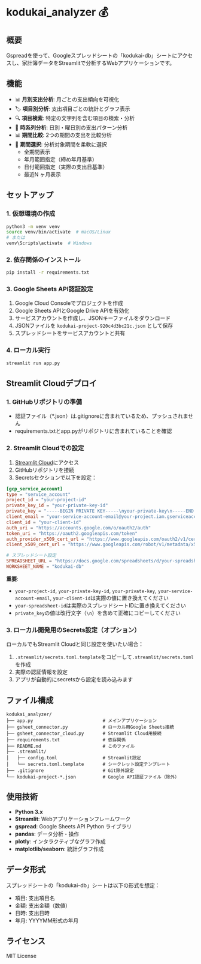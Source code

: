 # kodukai_analyzer 💰

## 概要
Gspreadを使って、Googleスプレッドシートの「kodukai-db」シートにアクセスし、家計簿データをStreamlitで分析するWebアプリケーションです。

## 機能
- 📊 **月別支出分析**: 月ごとの支出傾向を可視化
- 🏷️ **項目別分析**: 支出項目ごとの統計とグラフ表示
- 🔍 **項目検索**: 特定の文字列を含む項目の検索・分析
- 📅 **時系列分析**: 日別・曜日別の支出パターン分析
- 📊 **期間比較**: 2つの期間の支出を比較分析
- 🎯 **期間選択**: 分析対象期間を柔軟に選択
  - 全期間表示
  - 年月範囲指定（締め年月基準）
  - 日付範囲指定（実際の支出日基準）
  - 最近N ヶ月表示

## セットアップ

### 1. 仮想環境の作成
```bash
python3 -m venv venv
source venv/bin/activate  # macOS/Linux
# または
venv\Scripts\activate  # Windows
```

### 2. 依存関係のインストール
```bash
pip install -r requirements.txt
```

### 3. Google Sheets API認証設定
1. Google Cloud Consoleでプロジェクトを作成
2. Google Sheets APIとGoogle Drive APIを有効化
3. サービスアカウントを作成し、JSONキーファイルをダウンロード
4. JSONファイルを `kodukai-project-920c4d3bc21c.json` として保存
5. スプレッドシートをサービスアカウントと共有

### 4. ローカル実行
```bash
streamlit run app.py
```

## Streamlit Cloudデプロイ

### 1. GitHubリポジトリの準備
- 認証ファイル（*.json）は.gitignoreに含まれているため、プッシュされません
- requirements.txtとapp.pyがリポジトリに含まれていることを確認

### 2. Streamlit Cloudでの設定
1. [Streamlit Cloud](https://share.streamlit.io/)にアクセス
2. GitHubリポジトリを接続
3. Secretsセクションで以下を設定：

```toml
[gcp_service_account]
type = "service_account"
project_id = "your-project-id"
private_key_id = "your-private-key-id"
private_key = "-----BEGIN PRIVATE KEY-----\nyour-private-key\n-----END PRIVATE KEY-----\n"
client_email = "your-service-account-email@your-project.iam.gserviceaccount.com"
client_id = "your-client-id"
auth_uri = "https://accounts.google.com/o/oauth2/auth"
token_uri = "https://oauth2.googleapis.com/token"
auth_provider_x509_cert_url = "https://www.googleapis.com/oauth2/v1/certs"
client_x509_cert_url = "https://www.googleapis.com/robot/v1/metadata/x509/your-service-account-email%40your-project.iam.gserviceaccount.com"

# スプレッドシート設定
SPREADSHEET_URL = "https://docs.google.com/spreadsheets/d/your-spreadsheet-id/edit"
WORKSHEET_NAME = "kodukai-db"
```

**重要**: 
- `your-project-id`, `your-private-key-id`, `your-private-key`, `your-service-account-email`, `your-client-id`は実際の値に置き換えてください
- `your-spreadsheet-id`は実際のスプレッドシートIDに置き換えてください
- `private_key`の値は改行文字（`\n`）を含めて正確にコピーしてください

### 3. ローカル開発用のSecrets設定（オプション）
ローカルでもStreamlit Cloudと同じ設定を使いたい場合：
1. `.streamlit/secrets.toml.template`をコピーして`.streamlit/secrets.toml`を作成
2. 実際の認証情報を設定
3. アプリが自動的にsecretsから設定を読み込みます

## ファイル構成
```
kodukai_analyzer/
├── app.py                          # メインアプリケーション
├── gsheet_connector.py             # ローカル用Google Sheets接続
├── gsheet_connector_cloud.py       # Streamlit Cloud用接続
├── requirements.txt                # 依存関係
├── README.md                       # このファイル
├── .streamlit/
│   ├── config.toml                 # Streamlit設定
│   └── secrets.toml.template       # シークレット設定テンプレート
├── .gitignore                      # Git除外設定
└── kodukai-project-*.json          # Google API認証ファイル（除外）
```

## 使用技術
- **Python 3.x**
- **Streamlit**: Webアプリケーションフレームワーク
- **gspread**: Google Sheets API Python ライブラリ
- **pandas**: データ分析・操作
- **plotly**: インタラクティブなグラフ作成
- **matplotlib/seaborn**: 統計グラフ作成

## データ形式
スプレッドシートの「kodukai-db」シートは以下の形式を想定：
- 項目: 支出項目名
- 金額: 支出金額（数値）
- 日時: 支出日時
- 年月: YYYYMM形式の年月

## ライセンス
MIT License
